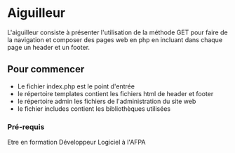 # Aiguilleur

L'aiguilleur consiste à présenter l'utilisation de la méthode GET pour faire de la navigation
et composer des pages web en php en incluant dans chaque page un header et un footer.

## Pour commencer

* Le fichier index.php est le point d'entrée
* le répertoire templates contient les fichiers html de header et footer
* le répertoire admin les fichiers de l'administration du site web
* le fichier includes contient les bibliothèques utilisées

### Pré-requis

Etre en formation Développeur Logiciel à l'AFPA
